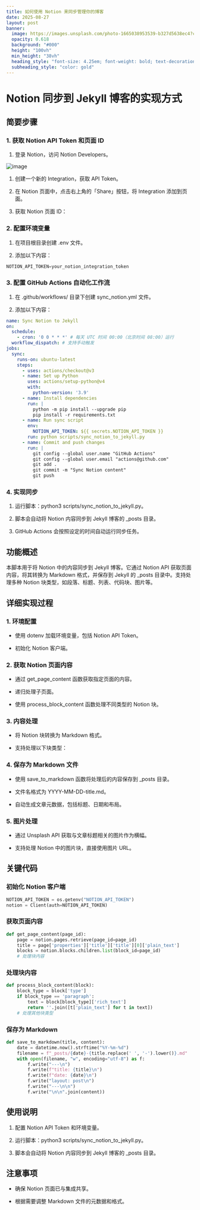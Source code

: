 ```yaml
---
title: 如何使用 Notion 来同步管理你的博客
date: 2025-08-27
layout: post
banner:
  image: https://images.unsplash.com/photo-1665038953539-b327d5638ec4?crop=entropy&cs=tinysrgb&fit=max&fm=jpg&ixid=M3w2OTIwMzJ8MHwxfHJhbmRvbXx8fHx8fHx8fDE3NTYyNjM4MDh8&ixlib=rb-4.1.0&q=80&w=1080
  opacity: 0.618
  background: "#000"
  height: "100vh"
  min_height: "38vh"
  heading_style: "font-size: 4.25em; font-weight: bold; text-decoration: underline"
  subheading_style: "color: gold"
---
```


# Notion 同步到 Jekyll 博客的实现方式

## 简要步骤

### 1. 获取 Notion API Token 和页面 ID

1. 登录 Notion，访问 Notion Developers。

![image](https://prod-files-secure.s3.us-west-2.amazonaws.com/a7a0cc5a-89b9-4cda-8686-1fba0ca52f40/d19c1afe-dea5-4312-9333-786b0ba83054/image.png?X-Amz-Algorithm=AWS4-HMAC-SHA256&X-Amz-Content-Sha256=UNSIGNED-PAYLOAD&X-Amz-Credential=ASIAZI2LB466ZIMSH6FP%2F20250827%2Fus-west-2%2Fs3%2Faws4_request&X-Amz-Date=20250827T030328Z&X-Amz-Expires=3600&X-Amz-Security-Token=IQoJb3JpZ2luX2VjECsaCXVzLXdlc3QtMiJHMEUCIBVpSlRG1qvXfdntGIl2HK%2Bmm%2BoPMUOdicRsRL7e8ORXAiEA3dmokrlz%2BL7c8ry1aKosSTbduB48K0knIefT9WY7iQwqiAQIhP%2F%2F%2F%2F%2F%2F%2F%2F%2F%2FARAAGgw2Mzc0MjMxODM4MDUiDDFVW72N3WtteJROLyrcA4XyW%2Bxc9zV27CYtwKlESy2AqlDq4WLjZ2k1iN0TQQvAqxX9JKViBbDke1cUjlqhoyj0jyGFFx7%2F8ek7BckQt%2BD45c7lQxYykfhZBjNUiVBR9JFlwasPfMSrsKXoEId23PDmku%2F1RfVeuVKE0KfuvHTOMhSLVQmi8I2sXEy5Cg9YC2T4qdoxiu4yX3u2x6q1ix9SZGja9PwPQauZ2KrcqjVXHmDPbqjopuyVy%2BMvzaH7v91hpcFHzPbNsINj%2FYtMxxZcBniQPWzRemwsniUhhA1kYPlilU6O7LeTMbMDV9sFq2bYKM4ETRtDrsndbYfR94KFdD%2FSalmz4QNwPY2XqTWT88%2BFqT3ZHhpIr%2FEpTu5aQ0SlzLZ3gRUDYyYhUsr4FRHn63WTz7Vy7g4J%2Fi3VVIdgmgIRCF28L%2FdoguOMn7u1Lr9cN2Jax8IN8WafAS%2Fup%2Bb0OksrP2nzGEMb8FC1d%2F%2FD0khGsGuBwcDNpc6lN8HpaWsXk8HYhfaSOUl9PvZZSj7teLrWaJp5sfSM7%2BONKqWhOEb3QYfktSEiTkalVm1mDrpn1nOoN5Y92KUpCyRgM8hxG3Cgre9JTIarBAKtY1Nf2ofhIpfPcL7XfbL6c2pBeicAQz8HnZ5Ro13iMJ3kucUGOqUBsjTNXxIR8dpcpjVC%2BxzO4%2FneaqU4cvdiasL1uSxpAdBKOLd%2F1EvNw4lhSUGGdN%2FexdBFOSw7wcza00LSXnOZtLoDXl4dd5OlgkpzOS%2FepwLgTjU8r%2F95oczafm3NKnCOnu1fY%2F6nlAhySy977ecpzrvd3MEVoPUYY0RLXB6IUqcFDtCc9HMhmxSYklUm24NVB047W%2BNKMW4o9w4FoquO7dT%2Brcg3&X-Amz-Signature=9173928e188d12e2c94546cae6e2c708c2d055ff737c495f423cfea6860f546e&X-Amz-SignedHeaders=host&x-amz-checksum-mode=ENABLED&x-id=GetObject)

1. 创建一个新的 Integration，获取 API Token。

1. 在 Notion 页面中，点击右上角的「Share」按钮，将 Integration 添加到页面。

1. 获取 Notion 页面 ID：


### 2. 配置环境变量

1. 在项目根目录创建 .env 文件。

1. 添加以下内容：

```javascript
NOTION_API_TOKEN=your_notion_integration_token
```

### 3. 配置 GitHub Actions 自动化工作流

1. 在 .github/workflows/ 目录下创建 sync_notion.yml 文件。

1. 添加以下内容：

```yaml
name: Sync Notion to Jekyll
on:
  schedule:
    - cron: '0 0 * * *' # 每天 UTC 时间 00:00（北京时间 08:00）运行
  workflow_dispatch: # 支持手动触发
jobs:
  sync:
    runs-on: ubuntu-latest
    steps:
      - uses: actions/checkout@v3
      - name: Set up Python
        uses: actions/setup-python@v4
        with:
          python-version: '3.9'
      - name: Install dependencies
        run: |
          python -m pip install --upgrade pip
          pip install -r requirements.txt
      - name: Run sync script
        env:
          NOTION_API_TOKEN: ${{ secrets.NOTION_API_TOKEN }}
        run: python scripts/sync_notion_to_jekyll.py
      - name: Commit and push changes
        run: |
          git config --global user.name "GitHub Actions"
          git config --global user.email "actions@github.com"
          git add .
          git commit -m "Sync Notion content"
          git push
```

### 4. 实现同步

1. 运行脚本：python3 scripts/sync_notion_to_jekyll.py。

1. 脚本会自动将 Notion 内容同步到 Jekyll 博客的 _posts 目录。

1. GitHub Actions 会按照设定的时间自动运行同步任务。

## 功能概述

本脚本用于将 Notion 中的内容同步到 Jekyll 博客。它通过 Notion API 获取页面内容，将其转换为 Markdown 格式，并保存到 Jekyll 的 _posts 目录中。支持处理多种 Notion 块类型，如段落、标题、列表、代码块、图片等。

## 详细实现过程

### 1. 环境配置

- 使用 dotenv 加载环境变量，包括 Notion API Token。

- 初始化 Notion 客户端。

### 2. 获取 Notion 页面内容

- 通过 get_page_content 函数获取指定页面的内容。

- 递归处理子页面。

- 使用 process_block_content 函数处理不同类型的 Notion 块。

### 3. 内容处理

- 将 Notion 块转换为 Markdown 格式。

- 支持处理以下块类型：


### 4. 保存为 Markdown 文件

- 使用 save_to_markdown 函数将处理后的内容保存到 _posts 目录。

- 文件名格式为 YYYY-MM-DD-title.md。

- 自动生成文章元数据，包括标题、日期和布局。

### 5. 图片处理

- 通过 Unsplash API 获取与文章标题相关的图片作为横幅。

- 支持处理 Notion 中的图片块，直接使用图片 URL。

## 关键代码

### 初始化 Notion 客户端

```python
NOTION_API_TOKEN = os.getenv("NOTION_API_TOKEN")
notion = Client(auth=NOTION_API_TOKEN)
```

### 获取页面内容

```python
def get_page_content(page_id):
    page = notion.pages.retrieve(page_id=page_id)
    title = page['properties']['title']['title'][0]['plain_text']
    blocks = notion.blocks.children.list(block_id=page_id)
    # 处理块内容
```

### 处理块内容

```python
def process_block_content(block):
    block_type = block['type']
    if block_type == 'paragraph':
        text = block[block_type]['rich_text']
        return ''.join([t['plain_text'] for t in text])
    # 处理其他块类型
```

### 保存为 Markdown

```python
def save_to_markdown(title, content):
    date = datetime.now().strftime("%Y-%m-%d")
    filename = f"_posts/{date}-{title.replace(' ', '-').lower()}.md"
    with open(filename, "w", encoding="utf-8") as f:
        f.write("---\n")
        f.write(f"title: {title}\n")
        f.write(f"date: {date}\n")
        f.write("layout: post\n")
        f.write("---\n\n")
        f.write("\n\n".join(content))
```

## 使用说明

1. 配置 Notion API Token 和环境变量。

1. 运行脚本：python3 scripts/sync_notion_to_jekyll.py。

1. 脚本会自动将 Notion 内容同步到 Jekyll 博客的 _posts 目录。

## 注意事项

- 确保 Notion 页面已与集成共享。

- 根据需要调整 Markdown 文件的元数据和格式。